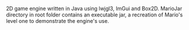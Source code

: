 2D game engine written in Java using lwjgl3, ImGui and Box2D. MarioJar directory in root folder contains an executable jar, a 
recreation of Mario's level one to demonstrate the engine's use.
